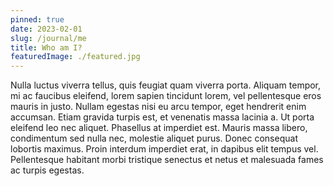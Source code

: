 ```yaml
---
pinned: true
date: 2023-02-01
slug: /journal/me
title: Who am I?
featuredImage: ./featured.jpg
---
```


Nulla luctus viverra tellus, quis feugiat quam viverra porta. Aliquam tempor, mi ac faucibus eleifend, lorem sapien tincidunt lorem, vel pellentesque eros mauris in justo. Nullam egestas nisi eu arcu tempor, eget hendrerit enim accumsan. Etiam gravida turpis est, et venenatis massa lacinia a. Ut porta eleifend leo nec aliquet. Phasellus at imperdiet est. Mauris massa libero, condimentum sed nulla nec, molestie aliquet purus. Donec consequat lobortis maximus. Proin interdum imperdiet erat, in dapibus elit tempus vel. Pellentesque habitant morbi tristique senectus et netus et malesuada fames ac turpis egestas.
